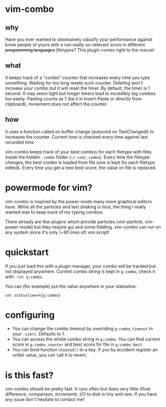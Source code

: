 # vim-combo
## why
Have you ever wanted to obsessively classify your performance against know people of yours with a not-really-so-relevant score in different ~~programming languages~~ *filetypes*? This plugin comes right to the rescue!
## what
It keeps track of a "combo" counter that increases every time you type something. Waiting for too long resets such counter.
Deleting won't increase your combo but it will reset the timer. By default, the timer is 1 second. It may seem tight but longer timers lead to incredibly big combos too easily.
Pasting counts as 1 (be it in Insert-Paste or directly from clipboard), movement does not affect the counter.
## how
It uses a function called on buffer change (autocmd on TextChangedI) to increases the counter. Current time is checked every time against last recorded time.

vim-combo keeps track of your best combos for each filetype with files inside the hidden `.combo` folder (`~/.vim/.combo`). Every time the filetype changes, the best combo is loaded from file (one is kept for each filetype edited). Every time you get a new best score, the value on file is replaced.

# powermode for vim?
vim-combo is inspired by the power-mode many more graphical editors have. While all the particles and text shaking is nice, the thing I really wanted was to keep track of my typing combos.

There already are few plugins which provide particles (vim-particle, vim-power-mode) but they require gui and some fiddling. vim-combo can run on any system since it's only (~90 lines of) vim script!

# quickstart
If you just load this with a plugin manager, your combo will be tracked but not displayed anywhere. Current combo string is kept in `g:combo`, check it with `:let g:combo`.

You can (for example) put the value anywhere in your statusline:
```
set statusline=%{g:combo}
```
# configuring
* You can change the combo timeout by overriding `g:combo_timeout` in your `.vimrc`. Defaults to 1.
* You can access the whole combo string in `g:combo`. You can find current score in `g:combo_counter` and best score for file in `g:combo_best`.
* You can bind function `Cheated()` to a key. If you by accident register an unfair value, you can call it to revert.

# is this fast?
vim-combo should be pretty fast. It runs often but does very little (float difference, comparison, increment). I/O to disk is tiny and rare.
If you have any issue don't hesitate to contact me!
